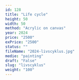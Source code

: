 ```yaml
---
id: 128
title: "Life cycle"
height: 50
width: 50
method: "Acrylic on canvas"
year: 2024
price: "2500"
exPrice: "2500"
status: ""
fileName: "2024-livscyklus.jpg"
medie: "painting"
draft: "False"
slug: "livscyklus"
weight: "100"
---
```

